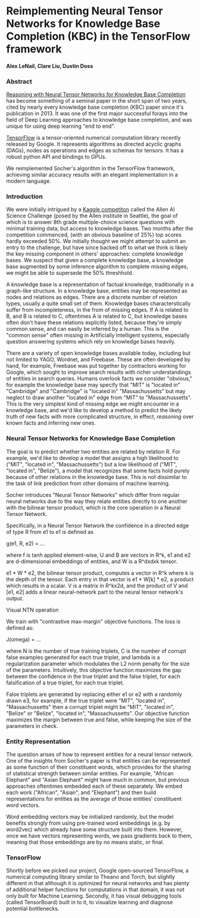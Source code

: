 # Reimplementing Neural Tensor Networks for Knowledge Base Completion (KBC) in the TensorFlow framework
#### Alex LeNail, Clare Liu, Dustin Doss

### Abstract

[Reasoning with Neural Tensor Networks for Knowledge Base Completion](http://papers.nips.cc/paper/5028-reasoning-with-neural-tensor-networks-for-knowledge-base-completion.pdf) has become something of a seminal paper in the short span of two years, cited by nearly every knowledge base completion (KBC) paper since it's publication in 2013. It was one of the first major successful forays into the field of Deep Learning approaches to knowledge base completion, and was unique for using deep learning "end to end".

[TensorFlow](http://tensorflow.org/) is a tensor-oriented numerical computation library recently released by Google. It represents algorithms as directed acyclic graphs (DAGs), nodes as operations and edges as schemas for tensors. It has a robust python API and bindings to GPUs.

We reimplemented Socher's algorithm in the TensorFlow framework, achieving similar accuracy results with an elegant implementation in a modern language.


### Introduction

We were initially intrigued by a [Kaggle competiton](https://www.kaggle.com/c/the-allen-ai-science-challenge) called the Allen AI Science Challenge (posed by the Allen institute in Seattle), the goal of which is to answer 8th grade multiple-choice science questions with minimal training data, but access to knowledge bases. Two months after the competition commenced, (with an obvious baseline of 25%) top scores hardly exceeded 50%. We initially thought we might attempt to submit an entry to the challenge, but have since backed off to what we think is likely the key missing component in others' approaches: complete knowledge bases. We suspect that given a complete knowledge base, a knowledge base augmented by some inference algorithm to complete missing edges, we might be able to supersede the 50% threshhold.

A knowledge base is a representation of factual knowledge, traditionally in a graph-like structure. In a knowledge base, entities may be represented as nodes and relations as edges. There are a discrete number of relation types, usually a quite small set of them. Knowledge bases characterstically suffer from incompleteness, in the from of missing edges. If A is related to B, and B is related to C, oftentimes A is related to C, but knowledge bases often don't have these relations explicitly listed, because they're simply common sense, and can easily be inferred by a human. This is the "common sense" often missing in Artificially Intelligent systems, especially question answering systems which rely on knowledge bases heavily.

There are a variety of open knowledge bases available today, including but not limited to YAGO, Wordnet, and Freebase. These are often developed by hand, for example, Freebase was put together by contractors working for Google, which sought to improve search results with richer understandings of entities in search queries. Humans overlook facts we consider "obvious," for example the knowledge base may specify that "MIT" is "located in" "Cambridge" and "Cambridge" is "located in" "Massachussetts" but may neglect to draw another "located in" edge from "MIT" to "Massachussetts". This is the very simplest kind of missing edge we might encounter in a knowledge base, and we'd like to develop a method to predict the likely truth of new facts with more complicated structure, in effect, *reasoning* over known facts and inferring new ones.

### Neural Tensor Networks for Knowledge Base Completion

The goal is to predict whether two entities are related by relation R. For example, we'd like to develop a model that assigns a high likelihood to ("MIT", "located in", "Massachussetts") but a low likelihood of ("MIT", "located in", "Belize"), a model that recognizes that some facts hold purely because of other relations in the knowledge base. This is not dissimilar to the task of link prediction from other domains of machine learning.

Socher introduces "Neural Tensor Networks" which differ from regular neural networks due to the way they relate entities directly to one another with the bilinear tensor product, which is the core operation in a Neural Tensor Network.

Specifically, in a Neural Tensor Network the confidence in a directed edge of type R from e1 to e1 is defined as

g(e1, R, e2) = ...

where f is tanh applied element-wise, U and B are vectors in R^k, e1 and e2 are d-dimensional embeddings of entities, and W is a R^dxdxk tensor.

e1 * W * e2, the bilinear tensor product, computes a vector in R^k where k is the depth of the tensor. Each entry in that vector is e1 * W[k] * e2, a product which results in a scalar. V is a matrix in R^kx2d, and the product of V and [e1, e2] adds a linear neural-network part to the neural tensor network's output.

Visual NTN operation

We train with "contrastive max-margin" objective functions. The loss is defined as:

J(omega) = ...

where N is the number of true training triplets, C is the number of corrupt false examples generated for each true triplet, and lambda is a regularization parameter which modulates the L2 norm penalty for the size of the parameters. Intuitively, this objective function maximizes the gap between the confidence in the true triplet and the false triplet, for each falsification of a true triplet, for each true triplet.

False triplets are generated by replacing either e1 or e2 with a randomly drawn e3, for example, if the true triplet were "MIT", "located in", "Massachussetts" then a corrupt triplet might be "MIT", "located in", "Belize" or "Belize", "located in", "Massachussetts". Our objective function maximizes the margin between true and false, while keeping the size of the parameters in check.

### Entity Representation

The question arises of how to represent entities for a neural tensor network. One of the insights from Socher's paper is that entities can be represented as some function of their constituent words, which provides for the sharing of statistical strength between similar entities. For example, "African Elephant" and "Asian Elephant" might have much in common, but previous approaches oftentimes embedded each of these separately. We embed each work ("African", "Asian", and "Elephant") and then build representations for entities as the average of those entities' constituent word vectors.

Word embedding vectors may be initialized randomly, but the model benefits strongly from using pre-trained word embeddings (e.g. by word2vec) which already have some structure built into them. However, once we have vectors representing words, we pass gradients back to them, meaning that those embeddings are by no means static, or final.


### TensorFlow

Shortly before we picked our project, Google open-sourced TensorFlow, a numerical computing library similar to Theano and Torch, but slightly different in that although it is optimized for neural networks and has plenty of additional helper functions for computations in that domain, it was not only built for Machine Learning. Secondly, it has visual debugging tools (called TensorBoard) built in to it, to visualize learning and diagnose potential bottlenecks.















